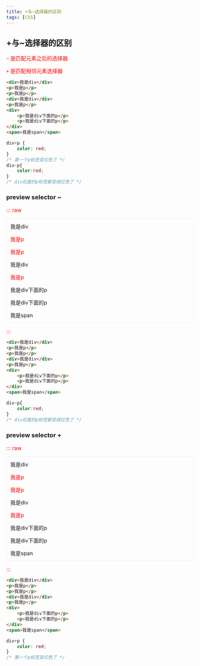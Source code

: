 ```yaml
---
title: +与~选择器的区别
tags: [CSS]
---
```


## +与~选择器的区别

`~` 是匹配元素之后的选择器

`+` 是匹配相邻元素选择器

```html
<div>我是div</div>
<p>我是p</p>
<p>我是p</p>
<div>我是div</div>
<p>我是p</p>
<div>
    <p>我是div下面的p</p>
    <p>我是div下面的p</p>
</div>
<span>我是span</span>
```
```css
div+p {
    color: red;
}
/* 第一个p标签变红色了 */
div~p{
    color:red;
}
/* div后面的p标签都变成红色了 */
```

### preview selector ~
::: raw
<html>
<body>
<div class='box'>
<div>我是div</div>
<p>我是p</p>
<p>我是p</p>
<div>我是div</div>
<p>我是p</p>
<div>
    <p>我是div下面的p</p>
    <p>我是div下面的p</p>
</div>
<span>我是span</span>
</div>
</body>
</html>

<style>
.box{
    border: 1px solid #eee;
    padding: 10px;
    border-radius: 10px;
    margin:10px 0;
}
div~p{
    color:red;
}
</style>
:::
```html
<div>我是div</div>
<p>我是p</p>
<p>我是p</p>
<div>我是div</div>
<p>我是p</p>
<div>
    <p>我是div下面的p</p>
    <p>我是div下面的p</p>
</div>
<span>我是span</span>
```
```css
div~p{
    color:red;
}
/* div后面的p标签都变成红色了 */
```
### preview selector +
::: raw
<html>
<body>
<div class='box'>
<div>我是div</div>
<p>我是p</p>
<p>我是p</p>
<div>我是div</div>
<p>我是p</p>
<div>
    <p>我是div下面的p</p>
    <p>我是div下面的p</p>
</div>
<span>我是span</span>
</div>
</body>
</html>

<style>
.box{
    border: 1px solid #eee;
    padding: 10px;
    border-radius: 10px;
    margin:10px 0;
}
div+p{
    color:red;
}
</style>
:::

```html
<div>我是div</div>
<p>我是p</p>
<p>我是p</p>
<div>我是div</div>
<p>我是p</p>
<div>
    <p>我是div下面的p</p>
    <p>我是div下面的p</p>
</div>
<span>我是span</span>
```
```css
div+p {
    color: red;
}
/* 第一个p标签变红色了 */
```